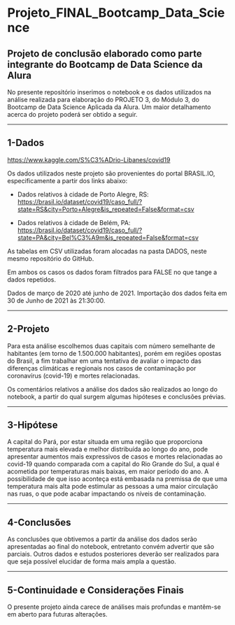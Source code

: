 # Projeto_FINAL_Bootcamp_Data_Science

Projeto de conclusão elaborado como parte integrante do Bootcamp de Data Science da Alura
---

No presente repositório inserimos o notebook e os dados utilizados na análise realizada para elaboração do PROJETO 3, do Módulo 3, do Bootcamp de Data Science Aplicada da Alura. Um maior detalhamento acerca do projeto poderá ser obtido a seguir.

---
## 1-Dados

https://www.kaggle.com/S%C3%ADrio-Libanes/covid19

Os dados utilizados neste projeto são provenientes do portal BRASIL.IO, especificamente a partir dos links abaixo:

* Dados relativos à cidade de Porto Alegre, RS: https://brasil.io/dataset/covid19/caso_full/?state=RS&city=Porto+Alegre&is_repeated=False&format=csv

* Dados relativos à cidade de Belém, PA: https://brasil.io/dataset/covid19/caso_full/?state=PA&city=Bel%C3%A9m&is_repeated=False&format=csv

As tabelas em CSV utilizadas foram alocadas na pasta DADOS, neste mesmo repositório do GitHub. 

Em ambos os casos os dados foram filtrados para FALSE no que tange a dados repetidos.

Dados de março de 2020 até junho de 2021. Importação dos dados feita em 30 de Junho de 2021 às 21:30:00.

---
## 2-Projeto
Para esta análise escolhemos duas capitais com número semelhante de habitantes (em torno de 1.500.000 habitantes), porém em regiões opostas do Brasil, a fim trabalhar em uma tentativa de avaliar o impacto das diferenças climáticas e regionais nos casos de contaminação por coronavírus (covid-19) e mortes relacionadas.

Os comentários relativos a análise dos dados são realizados ao longo do notebook, a partir do qual surgem algumas hipóteses e conclusões prévias.

---
## 3-Hipótese

A capital do Pará, por estar situada em uma região que proporciona temperatura mais elevada e melhor distribuída ao longo do ano, pode apresentar aumentos mais expressivos de casos e mortes relacionadas ao covid-19 quando comparada com a capital do Rio Grande do Sul, a qual é acometida por temperaturas mais baixas, em maior período do ano. A possibilidade de que isso aconteça está embasada na premissa de que uma temperatura mais alta pode estimular as pessoas a uma maior circulação nas ruas, o que pode acabar impactando os níveis de contaminação.

---
## 4-Conclusões

As conclusões que obtivemos a partir da análise dos dados serão apresentadas ao final do notebook, entretanto convém advertir que são parciais. Outros dados e estudos posteriores deverão ser realizados para que seja possível elucidar de forma mais ampla a questão.

---
## 5-Continuidade e Considerações Finais

O presente projeto ainda carece de análises mais profundas e mantêm-se em aberto para futuras alterações.

